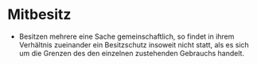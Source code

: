 # Mitbesitz

- Besitzen mehrere eine Sache gemeinschaftlich, so findet in ihrem Verhältnis zueinander ein Besitzschutz insoweit nicht statt, als es sich um die Grenzen des den einzelnen zustehenden Gebrauchs handelt.

